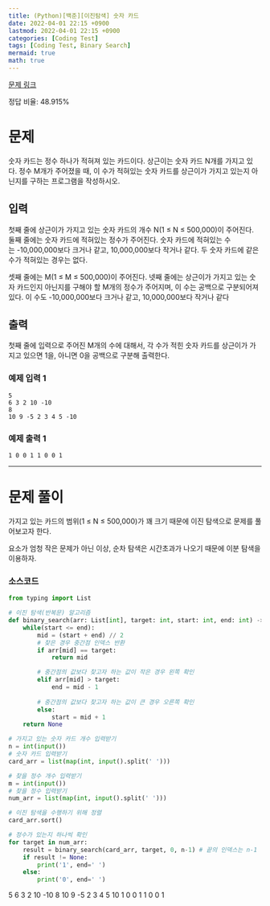 ```yaml
---
title: (Python)[백준][이진탐색] 숫자 카드
date: 2022-04-01 22:15 +0900
lastmod: 2022-04-01 22:15 +0900
categories: [Coding Test]
tags: [Coding Test, Binary Search]
mermaid: true
math: true
---
```


[문제 링크](https://www.acmicpc.net/problem/10815)

정답 비율: 48.915%

# 문제

숫자 카드는 정수 하나가 적혀져 있는 카드이다. 상근이는 숫자 카드 N개를 가지고 있다. 정수 M개가 주어졌을 때, 이 수가 적혀있는 숫자 카드를 상근이가 가지고 있는지 아닌지를 구하는 프로그램을 작성하시오.

## 입력

첫째 줄에 상근이가 가지고 있는 숫자 카드의 개수 N(1 ≤ N ≤ 500,000)이 주어진다. 둘째 줄에는 숫자 카드에 적혀있는 정수가 주어진다. 숫자 카드에 적혀있는 수는 -10,000,000보다 크거나 같고, 10,000,000보다 작거나 같다. 두 숫자 카드에 같은 수가 적혀있는 경우는 없다.

셋째 줄에는 M(1 ≤ M ≤ 500,000)이 주어진다. 넷째 줄에는 상근이가 가지고 있는 숫자 카드인지 아닌지를 구해야 할 M개의 정수가 주어지며, 이 수는 공백으로 구분되어져 있다. 이 수도 -10,000,000보다 크거나 같고, 10,000,000보다 작거나 같다

## 출력

첫째 줄에 입력으로 주어진 M개의 수에 대해서, 각 수가 적힌 숫자 카드를 상근이가 가지고 있으면 1을, 아니면 0을 공백으로 구분해 출력한다.

### 예제 입력 1

```
5
6 3 2 10 -10
8
10 9 -5 2 3 4 5 -10
```

### 예제 출력 1

`1 0 0 1 1 0 0 1`

---

# 문제 풀이

가지고 있는 카드의 범위(1 ≤ N ≤ 500,000)가 꽤 크기 때문에 이진 탐색으로 문제를 풀어보고자 한다. 

요소가 엄청 작은 문제가 아닌 이상, 순차 탐색은 시간초과가 나오기 때문에 이분 탐색을 이용하자.

### 소스코드

```python
from typing import List

# 이진 탐색(반복문) 알고리즘
def binary_search(arr: List[int], target: int, start: int, end: int) -> bool:
    while(start <= end):
        mid = (start + end) // 2
        # 찾은 경우 중간점 인덱스 반환
        if arr[mid] == target:
            return mid

        # 중간점의 값보다 찾고자 하는 값이 작은 경우 왼쪽 확인
        elif arr[mid] > target:
            end = mid - 1
        
        # 중간점의 값보다 찾고자 하는 값이 큰 경우 오른쪽 확인
        else:
            start = mid + 1
    return None

# 가지고 있는 숫자 카드 개수 입력받기
n = int(input())
# 숫자 카드 입력받기
card_arr = list(map(int, input().split(' ')))

# 찾을 정수 개수 입력받기
m = int(input())
# 찾을 정수 입력받기
num_arr = list(map(int, input().split(' ')))

# 이진 탐색을 수행하기 위해 정렬
card_arr.sort()

# 정수가 있는지 하나씩 확인
for target in num_arr:
    result = binary_search(card_arr, target, 0, n-1) # 끝의 인덱스는 n-1
    if result != None:
        print('1', end=' ')
    else:
        print('0', end=' ')
```

5
6 3 2 10 -10
8
10 9 -5 2 3 4 5 10
1 0 0 1 1 0 0 1